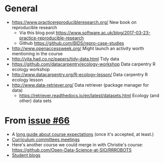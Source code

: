# General
- https://www.practicereproducibleresearch.org/ New book on reproducible research
    - Via this blog post https://www.software.ac.uk/blog/2017-03-23-practice-reproducible-research
    - Github https://github.com/BIDS/repro-case-studies
- http://www.openaccessweek.org/ Might launch an activity worth mentioning in the course
- http://vita.had.co.nz/papers/tidy-data.html Tidy data
- https://github.com/datacarpentry/ecology-workshop Data carpentry R ecology workshop
- http://www.datacarpentry.org/R-ecology-lesson/ Data carpentry R ecology lesson
- http://www.data-retriever.org/ Data retriever (package manager for data)
    - https://retriever.readthedocs.io/en/latest/datasets.html Ecology (and other) data sets

# From [issue #66](https://github.com/UofTCoders/council/issues/66)
- A [long guide about course expectations](http://www.artsci.utoronto.ca/faculty-staff/teacher-info/AcademicHandbookUpdatedDec2016.pdf) (once it's accepted, at least.)
- [Curriculum committees meetings](http://www.artsci.utoronto.ca/main/governance/curriculum-committees)
- Here's another course we could merge in with Christie's course: https://github.com/Open-Data-Science-at-SIO/RRROBOTS
- [Student blogs](https://osrrcourse.wordpress.com/2016/01/19/today-in-osrrcourse-1-19/)
